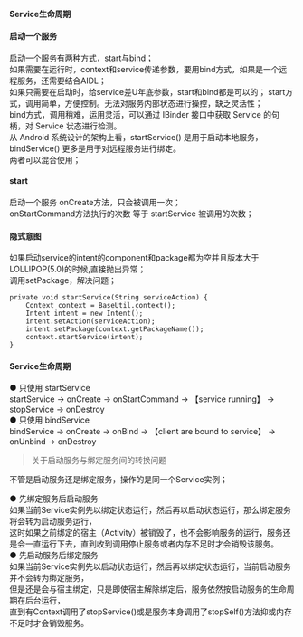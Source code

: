 #### Service生命周期  

#### 启动一个服务  
启动一个服务有两种方式，start与bind；  
如果需要在运行时，context和service传递参数，要用bind方式，如果是一个远程服务，还需要结合AIDL；  
如果只需要在启动时，给service差U年底参数，start和bind都是可以的；
start方式，调用简单，方便控制。无法对服务内部状态进行操控，缺乏灵活性；    
bind方式，调用稍难，运用灵活，可以通过 IBinder 接口中获取 Service 的句柄，对 Service 状态进行检测。  
从 Android 系统设计的架构上看，startService() 是用于启动本地服务，bindService() 更多是用于对远程服务进行绑定。  
两者可以混合使用；  

#### start  
启动一个服务 onCreate方法，只会被调用一次；  
onStartCommand方法执行的次数 等于 startService 被调用的次数； 

#### 隐式意图  
如果启动service的intent的component和package都为空并且版本大于LOLLIPOP(5.0)的时候,直接抛出异常；  
调用setPackage，解决问题；  
```
private void startService(String serviceAction) {
    Context context = BaseUtil.context();
    Intent intent = new Intent();
    intent.setAction(serviceAction);
    intent.setPackage(context.getPackageName());
    context.startService(intent);
}
```

#### Service生命周期  
● 只使用 startService  
startService  →  onCreate  →   onStartCommand  →  【service running】  →  stopService  →  onDestroy    
● 只使用 bindService  
bindService  →  onCreate  →  onBind  →  【client are bound to service】  →  onUnbind  →  onDestroy  

> 关于启动服务与绑定服务间的转换问题  

不管是启动服务还是绑定服务，操作的是同一个Service实例；  

● 先绑定服务后启动服务  
如果当前Service实例先以绑定状态运行，然后再以启动状态运行，那么绑定服务将会转为启动服务运行，  
这时如果之前绑定的宿主（Activity）被销毁了，也不会影响服务的运行，服务还是会一直运行下去，直到收到调用停止服务或者内存不足时才会销毁该服务。  
● 先启动服务后绑定服务    
如果当前Service实例先以启动状态运行，然后再以绑定状态运行，当前启动服务并不会转为绑定服务，  
但是还是会与宿主绑定，只是即使宿主解除绑定后，服务依然按启动服务的生命周期在后台运行，  
直到有Context调用了stopService()或是服务本身调用了stopSelf()方法抑或内存不足时才会销毁服务。  


